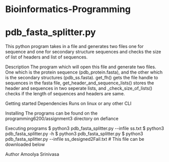 # Bioinformatics-Programming

# pdb_fasta_splitter.py
This python program takes in a file and generates two files one for sequence and one for secondary structure sequences and checks the size of list of headers and list of sequences.

Description
The program which will open this file and generate two files. One which is the protein sequence (pdb_protein.fasta), and the other which is the secondary structures (pdb_ss.fasta). get_fh() gets the file handle to sequences in the fasta file, get_header_and_sequence_lists() stores the header and sequences in two seperate lists, and _check_size_of_lists() checks if the length of sequences and headers are same.

Getting started
Dependencies
Runs on linux or any other CLI

Installing
The programs can be found on the programming6200/assignment3 directory on defiance

Executing programs
$ python3 pdb_fasta_splitter.py --infile ss.txt $ python3 pdb_fasta_splitter.py -h $ python3 pdb_fasta_splitter.py $ python3 pdb_fasta_splitter.py --infile ss_designed2Fail.txt # This file can be downloaded below



Author
Amoolya Srinivasa
